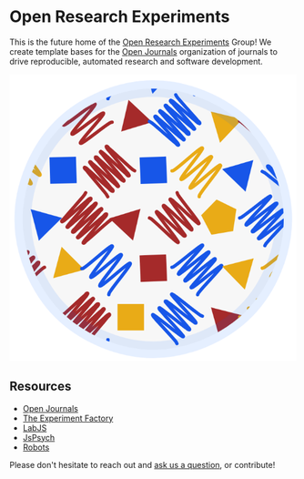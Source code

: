 # Open Research Experiments

This is the future home of the [Open Research Experiments](https://openbases.github.io) 
Group! We create template bases for the [Open Journals](https://www.github.com/openjournals)
organization of journals to drive reproducible, automated research and software
development.

![img/openbases-petri.png](img/openbases-petri.png)

## Resources

 - [Open Journals](https://www.github.com/openjournals)
 - [The Experiment Factory](https://expfactory.github.io)
 - [LabJS](https://labjs.readthedocs.io)
 - [JsPsych](https://www.jspsych.org/)
 - [Robots](https://github.com/expfactory/expfactory-robots)

Please don't hesitate to reach out and 
[ask us a question](https://www.github.com/openbases/openbases.github.io/issues), 
or contribute!
